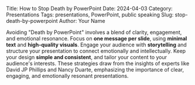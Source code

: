 Title: How to Stop Death by PowerPoint
Date: 2024-04-03
Category: Presentations
Tags: presentations, PowerPoint, public speaking
Slug: stop-death-by-powerpoint
Author: Your Name

Avoiding "Death by PowerPoint" involves a blend of clarity, engagement, and emotional resonance. Focus on **one message per slide**, using **minimal text** and **high-quality visuals**. Engage your audience with **storytelling** and structure your presentation to connect emotionally and intellectually. Keep your design **simple and consistent**, and tailor your content to your audience's interests. These strategies draw from the insights of experts like David JP Phillips and Nancy Duarte, emphasizing the importance of clear, engaging, and emotionally resonant presentations.
